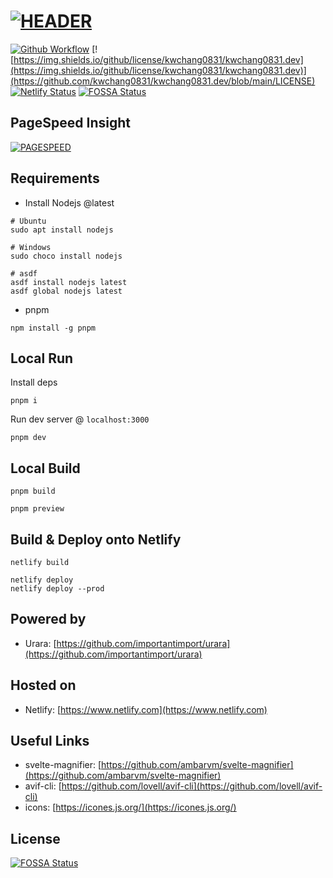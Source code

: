 # [<img style="float:middle" width="auto" alt="HEADER" src="https://raw.githubusercontent.com/gist/kwchang0831/f8a0fbde08b5cd6204438a90e222743e/raw/metrics.repository.intro.svg">](#)

[![Github Workflow](https://img.shields.io/github/workflow/status/kwchang0831/kwchang0831.dev/Metrics?style=plastic)](https://github.com/kwchang0831/kwchang0831.dev/actions/workflows/metrics.yml) [![https://img.shields.io/github/license/kwchang0831/kwchang0831.dev](https://img.shields.io/github/license/kwchang0831/kwchang0831.dev)](https://github.com/kwchang0831/kwchang0831.dev/blob/main/LICENSE) [![Netlify Status](https://api.netlify.com/api/v1/badges/afae98d7-2e01-49a8-ae4d-d4bac725d06e/deploy-status)](https://app.netlify.com/sites/kwchang0831-dev/deploys)
[![FOSSA Status](https://app.fossa.com/api/projects/git%2Bgithub.com%2Fkwchang0831%2Fkwchang0831.dev.svg?type=shield)](https://app.fossa.com/projects/git%2Bgithub.com%2Fkwchang0831%2Fkwchang0831.dev?ref=badge_shield)

## PageSpeed Insight

[<img style="float:middle" width="auto" alt="PAGESPEED" src="https://raw.githubusercontent.com/gist/kwchang0831/f8a0fbde08b5cd6204438a90e222743e/raw/metrics.pagespeed.svg">](#)

## Requirements

- Install Nodejs @latest

```shell
# Ubuntu
sudo apt install nodejs
```

```shell
# Windows
sudo choco install nodejs
```

```shell
# asdf
asdf install nodejs latest
asdf global nodejs latest
```

- pnpm

```shell
npm install -g pnpm
```

## Local Run

Install deps

```shell
pnpm i
```

Run dev server @ `localhost:3000`

```shell
pnpm dev
```

## Local Build

```shell
pnpm build
```

```shell
pnpm preview
```

## Build & Deploy onto Netlify

```shell
netlify build
```

```shell
netlify deploy
netlify deploy --prod
```

## Powered by

- Urara: [https://github.com/importantimport/urara](https://github.com/importantimport/urara)

## Hosted on

- Netlify: [https://www.netlify.com](https://www.netlify.com)

## Useful Links

- svelte-magnifier: [https://github.com/ambarvm/svelte-magnifier](https://github.com/ambarvm/svelte-magnifier)
- avif-cli: [https://github.com/lovell/avif-cli](https://github.com/lovell/avif-cli)
- icons: [https://icones.js.org/](https://icones.js.org/)

## License

[![FOSSA Status](https://app.fossa.com/api/projects/git%2Bgithub.com%2Fkwchang0831%2Fkwchang0831.dev.svg?type=large)](https://app.fossa.com/projects/git%2Bgithub.com%2Fkwchang0831%2Fkwchang0831.dev?ref=badge_large)
